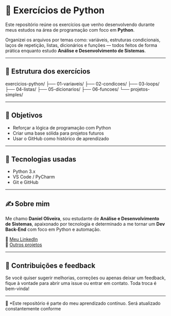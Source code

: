 # 📘 Exercícios de Python

Este repositório reúne os exercícios que venho desenvolvendo durante meus estudos na área de programação com foco em **Python**.

Organizei os arquivos por temas como: variáveis, estruturas condicionais, laços de repetição, listas, dicionários e funções — todos feitos de forma prática enquanto estudo **Análise e Desenvolvimento de Sistemas**.

---

## 📂 Estrutura dos exercícios

exercicios-python/
├── 01-variaveis/
├── 02-condicoes/
├── 03-loops/
├── 04-listas/
├── 05-dicionarios/
├── 06-funcoes/
└── projetos-simples/

---

## 🚀 Objetivos

- Reforçar a lógica de programação com Python
- Criar uma base sólida para projetos futuros
- Usar o GitHub como histórico de aprendizado

---

## 🧠 Tecnologias usadas

- Python 3.x
- VS Code / PyCharm
- Git e GitHub

---

## ✍️ Sobre mim

Me chamo **Daniel Oliveira**, sou estudante de **Análise e Desenvolvimento de Sistemas**, apaixonado por tecnologia e determinado a me tornar um **Dev Back-End** com foco em Python e automação.

🔗 [Meu LinkedIn](linkedin.com/in/danieloliveiraworkd)  
📂 [Outros projetos](github.com/DanielOliveira-work)

---

## 💬 Contribuições e feedback

Se você quiser sugerir melhorias, correções ou apenas deixar um feedback, fique à vontade para abrir uma issue ou entrar em contato. Toda troca é bem-vinda!

---

📌 *Este repositório é parte do meu aprendizado contínuo. Será atualizado constantemente conforme 
